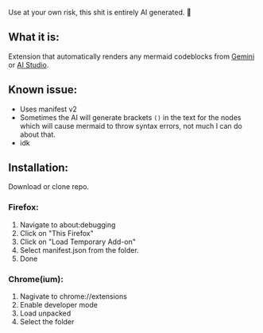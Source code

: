 Use at your own risk, this shit is entirely AI generated. 🦊

## What it is:
Extension that automatically renders any mermaid codeblocks from [Gemini](https://gemini.google.com) or [AI Studio](https://aistudio.google.com/).

## Known issue:
- Uses manifest v2
- Sometimes the AI will generate brackets `()` in the text for the nodes which will cause mermaid to throw syntax errors, not much I can do about that.
- idk 

## Installation:
Download or clone repo.

### Firefox:
1. Navigate to about:debugging
2. Click on "This Firefox"
3. Click on "Load Temporary Add-on"
4. Select manifest.json from the folder.
5. Done

### Chrome(ium):
1. Nagivate to chrome://extensions
2. Enable developer mode
3. Load unpacked
4. Select the folder
